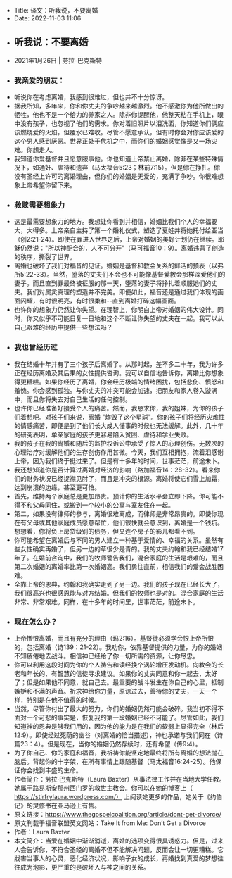 - Title: 译文：听我说，不要离婚
- Date: 2022-11-03 11:06
- ## 听我说：不要离婚
- 2021年1月26日 | 劳拉-巴克斯特
- ### 我亲爱的朋友：
- 听说你在考虑离婚，我感到很难过，但也并不十分惊讶。
- 据我所知，多年来，你和你丈夫的争吵越来越激烈。他不感激你为他所做出的牺牲，他也不是一个给力的养家之人。除非你提醒他，他整天粘在手机上，眼中没有孩子，也忽视了他们的需求。你对着旧照片以泪洗面，你知道你们俩应该燃烧爱的火焰，但覆水已难收。尽管不愿意承认，但有时你会对你应该爱的这个男人感到厌恶。世界正处于危机之中，而你们的婚姻感觉像是又一场灾难。你想走人。
- 我知道你爱基督并且愿意服事他。你也知道上帝禁止离婚，除非在某些特殊情况下，如通奸、虐待和遗弃（马太福音5:23；林前7:15）。但是你在挣扎。你没有圣经上许可的离婚理由，但你们的婚姻是无爱的，充满了争吵。你很难想象上帝希望你留下来。
- ### 救赎需要想象力
- 这是最需要想象力的地方。我想让你看到并相信，婚姻比我们个人的幸福要大，大得多。上帝亲自主持了第一个婚礼仪式，塑造了夏娃并将她托付给亚当（创2:21-24）。即使在罪进入世界之后，上帝对婚姻的美好计划仍在继续。耶稣仍然说："所以神配合的，人不可分开"（马可福音10：9）。离婚违背了创造的秩序，撕裂了世界。
- 离婚也破坏了我们对福音的见证。婚姻是基督和教会关系的鲜活的预表（以弗所5:22-33）。当然，堕落的丈夫们不会也不可能像基督爱教会那样深爱他们的妻子。而且直到罪最终被征服的那一天，堕落的妻子将挣扎着顺服她们的丈夫。我们对属灵真理的塑造并不完美。即便如此，福音还是通过我们体现的画面闪耀，有时很明亮，有时很柔和--直到离婚打碎这幅画面。
- 也许你的想象力仍然让你失望。在理智上，你明白上帝对婚姻的伟大设计。同时，你又似乎不可能日复一日地和这个不断让你失望的丈夫在一起。我可以从自己艰难的经历中提供一些想法吗？
- ### 我也曾经历过
- 我在结婚十年并有了三个孩子后离婚了。从那时起，差不多二十年，我为许多正在经历离婚及其后果的女性提供咨询。我可以自信地告诉你，离婚比你想象得更糟糕。如果你经历了离婚，你会经历极端的情绪困扰，包括悲伤、愤怒和羞愧。你会感到孤独。与你丈夫的冲突可能会加速，把朋友和家人卷入漩涡中，而且你将失去对自己生活的任何控制。
- 也许你已经准备好接受个人的痛苦。然而，我恳求你，我的姐妹，为你的孩子们着想吧。对孩子们来说，离婚 "炸毁了这个星球"。你的孩子们将经历灾难性的情感痛苦，即便是到了他们长大成人懂事的时候也无法缓解。此外，几十年的研究表明，单亲家庭的孩子更容易陷入贫困、虐待和学业失败。
- 我的孩子在我的离婚和随后的监护权诉讼中承受了惊人的心理创伤。无数次的心理治疗对缓解他们的生存创伤作用甚微。今天，我们互相拥抱，流着泪感谢上帝，因为我们终于挺过来了。但是有十多年的时间，世事茫茫，前途未卜。
- 我还想知道你是否计算过离婚对经济的影响（路加福音14：28-32）。看来你们的财务状况已经捉襟见肘了，而且是冲突的根源。离婚将使它们雪上加霜，达到崩溃的边缘，甚至更可怕。
- 首先，维持两个家庭总是更加昂贵。预计你的生活水平会立即下降。你可能不得不和父母同住，或搬到一个较小的公寓与室友住在一起。
- 第二，如果没有律师的参与，离婚很难离成，而律师是非常昂贵的。即使你现在有父母或其他家庭成员愿意帮忙，他们很快就会意识到，离婚是一个钱坑。想想看，你将负上房贷级别的债务，但又连个房子的影儿都看不到。
- 你可能希望在离婚后与不同的男人建立一种基于爱情的、幸福的关系。虽然有些女性确实再婚了，但另一边的草很少是青的。我的丈夫约翰和我已经结婚17年了。在婚前咨询中，我们的牧师警告我们，混合家庭的生活是艰难的，而且第二次婚姻的离婚率比第一次婚姻高。我们勇往直前，相信我们的爱会战胜困难。
- 全靠上帝的恩典，约翰和我确实走到了另一边。我们的孩子现在已经长大了，我们很高兴也很感恩能与对方结婚。但我们的牧师也是对的。混合家庭的生活非常、非常艰难。同样，在十多年的时间里，世事茫茫，前途未卜。
- ### 现在怎么办？
- 上帝憎恨离婚，而且有充分的理由（玛2:16）。基督徒必须学会恨上帝所恨的，包括离婚（诗139：21-22）。我劝你，依靠基督提供的力量，为你的婚姻不知疲倦地去战斗。相信神已经给了你一切所需的资源，让你尽忠。
- 你可以利用这段时间为你的个人祷告和读经换个涡轮增压发动机。向教会的长老和年长的、有智慧的信徒寻求建议。如果你的丈夫同意和你一起去，太好了；但是如果他不同意，就自己去。最重要的战斗发生在你自己的心里，抵制嫉妒和不满的声音。祈求神给你力量，原谅过去，善待你的丈夫，一天一个样，特别是在他不值得的时候。
- 当然，尽管你付出了最大的努力，你们的婚姻仍然可能会破碎。我当初不得不面对一个可悲的事实是，恢复我的第一段婚姻已经不可能了。尽管如此，我们知道神的恩典是够我们用的，因为他的能力是在我们的软弱上显得完全（林后12:9）。即使经过死荫的幽谷（对离婚的恰当描述），神也承诺与我们同在（诗篇23：4）。但是现在，当你的婚姻仍然存续时，还有希望（传9:4）。
- 为了你自己、你的家庭和福音，我祈祷你能坚定地最终将所有离婚的想法抛在脑后。背起你的十字架，在所有事情上跟随基督（马太福音16:24-25）。他保证你会找到丰盛的生命。
- 作者简介：劳拉·巴克斯特（Laura Baxter）从事法律工作并在当地大学任教。她属于路易斯安那州西门罗的救世主教会。你可以在她的博客上（ https://stirfrylaura.wordpress.com/） 上阅读她更多的作品，她关于《约伯记》的灵修书在亚马逊上有售。
- 原文链接：https://www.thegospelcoalition.org/article/dont-get-divorce/
- 原文刊载于福音联盟英文网站：Take It from Me: Don’t Get a Divorce
- 作者：Laura Baxter
- 本文简介：当爱在婚姻中渐渐消逝，离婚的选项变得很具诱惑力。但是，过来人会告诉你，不符合圣经的离婚不但不能解决问题，反而会让一切更糟糕。它戕害当事人的心灵，恶化经济状况，影响子女的成长，再婚找到真爱的梦想往往成为泡影，更严重的是破坏人与神之间的关系。
